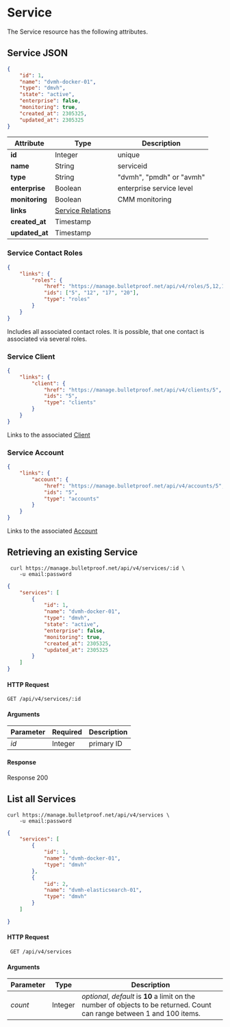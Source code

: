 # Service

The Service resource has the following attributes.

## Service JSON

```json
{
    "id": 1,
    "name": "dvmh-docker-01",
    "type": "dmvh",
    "state": "active",
    "enterprise": false,
    "monitoring": true,
    "created_at": 2305325,
    "updated_at": 2305325
}
```

Attribute | Type | Description
--- | --- | ---
**id** | Integer | unique
**name** | String | serviceid
**type** | String | "dvmh", "pmdh" or "avmh"
**enterprise** | Boolean | enterprise service level
**monitoring** | Boolean | CMM monitoring
**links** | [Service Relations](#service-contact-roles)
**created_at** | Timestamp |
**updated_at** | Timestamp |

### Service Contact Roles

```json
{
    "links": {
        "roles": {
            "href": "https://manage.bulletproof.net/api/v4/roles/5,12,17,20",
            "ids": ["5", "12", "17", "20"],
            "type": "roles"
        }
    }
}
```

Includes all associated contact roles. It is possible, that one contact is associated via several roles.

### Service Client

```json
{
    "links": {
        "client": {
            "href": "https://manage.bulletproof.net/api/v4/clients/5",
            "ids": "5",
            "type": "clients"
        }
    }
}
```

Links to the associated [Client](#client)

### Service Account

```json
{
    "links": {
        "account": {
            "href": "https://manage.bulletproof.net/api/v4/accounts/5",
            "ids": "5",
            "type": "accounts"
        }
    }
}
```

Links to the associated [Account](#account)

## Retrieving an existing Service

```curl
 curl https://manage.bulletproof.net/api/v4/services/:id \
    -u email:password
```

```json
{
    "services": [
        {
            "id": 1,
            "name": "dvmh-docker-01",
            "type": "dmvh",
            "state": "active",
            "enterprise": false,
            "monitoring": true,
            "created_at": 2305325,
            "updated_at": 2305325
        }
    ]
}
```

#### HTTP Request

``` GET /api/v4/services/:id ```

#### Arguments

Parameter | Required | Description
--- | --- | ---
*id* | Integer | primary ID

#### Response

Response 200

## List all Services

```curl
curl https://manage.bulletproof.net/api/v4/services \
    -u email:password
```

```json
{
    "services": [
        {
            "id": 1,
            "name": "dvmh-docker-01",
            "type": "dmvh"
        },
        {
            "id": 2,
            "name": "dvmh-elasticsearch-01",
            "type": "dmvh"
        }
    ]

}
```
#### HTTP Request

``` GET /api/v4/services```

#### Arguments

Parameter | Type | Description
--- | --- | ---
*count* | Integer | *optional*, *default* is **10** a limit on the number of objects to be returned. Count can range between 1 and 100 items.
